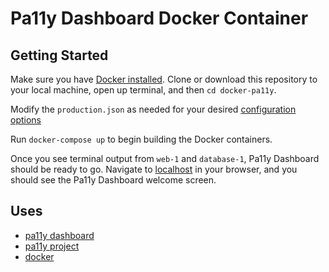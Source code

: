 # Pa11y Dashboard Docker Container

## Getting Started

Make sure you have [Docker installed](https://docs.docker.com/engine/install/). Clone or download this repository to your local machine, open up terminal, and then `cd docker-pa11y`.

Modify the `production.json` as needed for your desired [configuration options](https://github.com/pa11y/pa11y-dashboard#configurations)

Run `docker-compose up` to begin building the Docker containers.

Once you see terminal output from `web-1` and `database-1`, Pa11y Dashboard should be ready to go. Navigate to [localhost](http://localhost:8000) in your browser, and you should see the Pa11y Dashboard welcome screen.

## Uses
- [pa11y dashboard](https://github.com/pa11y/dashboard)
- [pa11y project](https://pa11y.org/)
- [docker](https://www.docker.com/products/docker)
